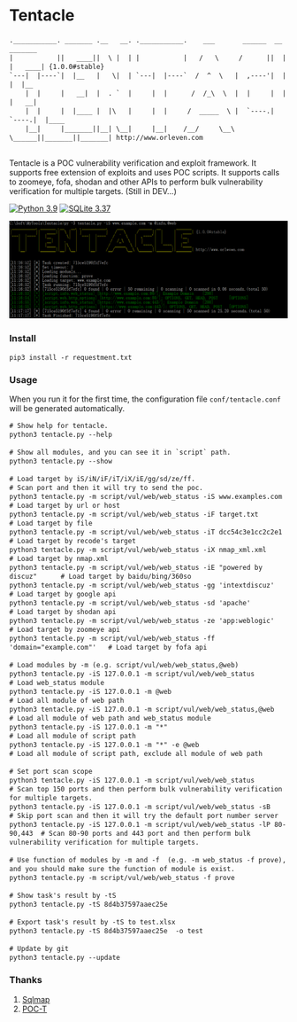 # Tentacle

```
.___________. _______ .__   __. .___________.    ___       ______  __       _______
|           ||   ____||  \ |  | |           |   /   \     /      ||  |     |   ____| {1.0.0#stable}
`---|  |----`|  |__   |   \|  | `---|  |----`  /  ^  \   |  ,----'|  |     |  |__
    |  |     |   __|  |  . `  |     |  |      /  /_\  \  |  |     |  |     |   __|
    |  |     |  |____ |  |\   |     |  |     /  _____  \ |  `----.|  `----.|  |____
    |__|     |_______||__| \__|     |__|    /__/     \__\ \______||_______||_______| http://www.orleven.com


```

Tentacle is a POC vulnerability verification and exploit framework. It supports free extension of exploits and uses POC scripts. It supports calls to zoomeye, fofa, shodan and other APIs to perform bulk vulnerability verification for multiple targets. (Still in DEV...)

[![Python 3.9](https://img.shields.io/badge/python-3.9-yellow.svg)](https://www.python.org/)
[![SQLite 3.37](https://img.shields.io/badge/sqlite-3.37-yellow.svg)](https://www.sqlite.org/)

![show](show/test.png)

### Install

```
pip3 install -r requestment.txt
```

### Usage

When you run it for the first time, the configuration file `conf/tentacle.conf` will be generated automatically.

```
# Show help for tentacle.
python3 tentacle.py --help

# Show all modules, and you can see it in `script` path.
python3 tentacle.py --show

# Load target by iS/iN/iF/iT/iX/iE/gg/sd/ze/ff.
# Scan port and then it will try to send the poc.
python3 tentacle.py -m script/vul/web/web_status -iS www.examples.com         # Load target by url or host 
python3 tentacle.py -m script/vul/web/web_status -iF target.txt               # Load target by file
python3 tentacle.py -m script/vul/web/web_status -iT dcc54c3e1cc2c2e1         # Load target by recode's target
python3 tentacle.py -m script/vul/web/web_status -iX nmap_xml.xml             # Load target by nmap.xml
python3 tentacle.py -m script/vul/web/web_status -iE "powered by discuz"      # Load target by baidu/bing/360so
python3 tentacle.py -m script/vul/web/web_status -gg 'intextdiscuz'           # Load target by google api
python3 tentacle.py -m script/vul/web/web_status -sd 'apache'                 # Load target by shodan api
python3 tentacle.py -m script/vul/web/web_status -ze 'app:weblogic'           # Load target by zoomeye api
python3 tentacle.py -m script/vul/web/web_status -ff 'domain="example.com"'   # Load target by fofa api

# Load modules by -m (e.g. script/vul/web/web_status,@web)
python3 tentacle.py -iS 127.0.0.1 -m script/vul/web/web_status                # Load web_status module
python3 tentacle.py -iS 127.0.0.1 -m @web                                     # Load all module of web path
python3 tentacle.py -iS 127.0.0.1 -m script/vul/web/web_status,@web           # Load all module of web path and web_status module
python3 tentacle.py -iS 127.0.0.1 -m "*"                                      # Load all module of script path
python3 tentacle.py -iS 127.0.0.1 -m "*" -e @web                              # Load all module of script path, exclude all module of web path

# Set port scan scope
python3 tentacle.py -iS 127.0.0.1 -m script/vul/web/web_status                # Scan top 150 ports and then perform bulk vulnerability verification for multiple targets.
python3 tentacle.py -iS 127.0.0.1 -m script/vul/web/web_status -sB            # Skip port scan and then it will try the default port number server
python3 tentacle.py -iS 127.0.0.1 -m script/vul/web/web_status -lP 80-90,443  # Scan 80-90 ports and 443 port and then perform bulk vulnerability verification for multiple targets.

# Use function of modules by -m and -f  (e.g. -m web_status -f prove), and you should make sure the function of module is exist.
python3 tentacle.py -m script/vul/web/web_status -f prove

# Show task's result by -tS 
python3 tentacle.py -tS 8d4b37597aaec25e

# Export task's result by -tS to test.xlsx
python3 tentacle.py -tS 8d4b37597aaec25e  -o test

# Update by git
python3 tentacle.py --update
```


### Thanks

1. [Sqlmap](https://github.com/sqlmapproject/sqlmap)
2. [POC-T](https://github.com/Xyntax/POC-T)

